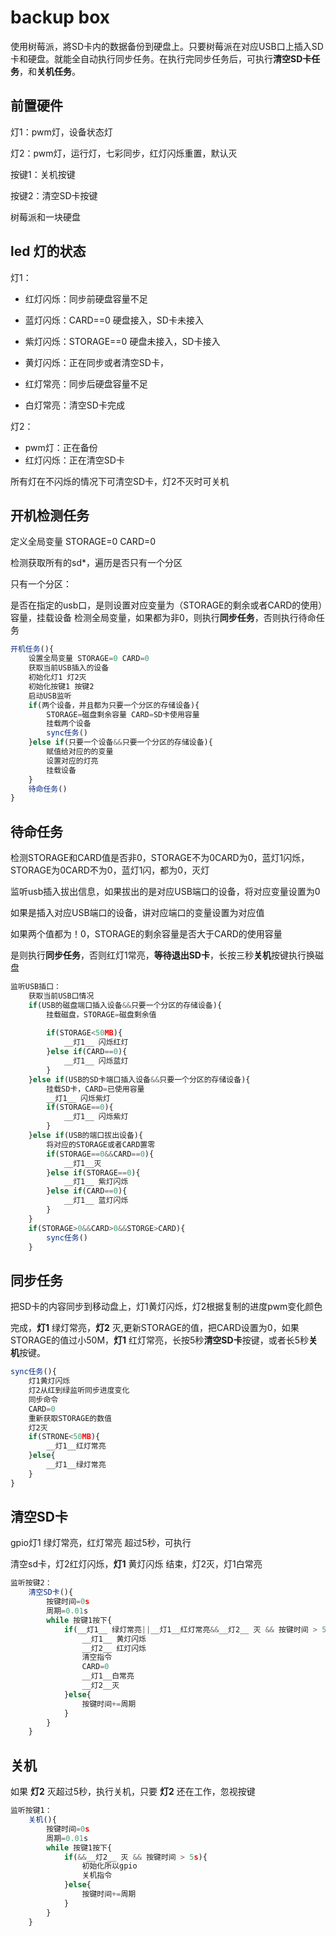 # backup box

使用树莓派，將SD卡内的数据备份到硬盘上。只要树莓派在对应USB口上插入SD卡和硬盘。就能全自动执行同步任务。在执行完同步任务后，可执行**清空SD卡任务**，和**关机任务**。

## 前置硬件

灯1：pwm灯，设备状态灯

灯2：pwm灯，运行灯，七彩同步，红灯闪烁重置，默认灭

按键1：关机按键

按键2：清空SD卡按键

树莓派和一块硬盘

## led 灯的状态

灯1：

- 红灯闪烁：同步前硬盘容量不足
- 蓝灯闪烁：CARD==0 硬盘接入，SD卡未接入
- 紫灯闪烁：STORAGE==0 硬盘未接入，SD卡接入
- 黄灯闪烁：正在同步或者清空SD卡，


- 红灯常亮：同步后硬盘容量不足
- 白灯常亮：清空SD卡完成

灯2：

- pwm灯：正在备份
- 红灯闪烁：正在清空SD卡

所有灯在不闪烁的情况下可清空SD卡，灯2不灭时可关机

## 开机检测任务

定义全局变量 STORAGE=0 CARD=0

检测获取所有的sd*，遍历是否只有一个分区

只有一个分区：

是否在指定的usb口，是则设置对应变量为（STORAGE的剩余或者CARD的使用）容量，挂载设备
检测全局变量，如果都为非0，则执行**同步任务**，否则执行待命任务

```js
开机任务(){
	设置全局变量 STORAGE=0 CARD=0
	获取当前USB插入的设备
	初始化灯1 灯2灭
	初始化按键1 按键2
	启动USB监听
	if(两个设备，并且都为只要一个分区的存储设备){
		STORAGE=磁盘剩余容量 CARD=SD卡使用容量
		挂载两个设备
		sync任务()
	}else if(只要一个设备&&只要一个分区的存储设备){
		赋值给对应的的变量
		设置对应的灯亮
		挂载设备
	}
	待命任务()
}
```

## 待命任务

检测STORAGE和CARD值是否非0，STORAGE不为0CARD为0，蓝灯1闪烁，STORAGE为0CARD不为0，蓝灯1闪，都为0，灭灯

监听usb插入拔出信息，如果拔出的是对应USB端口的设备，将对应变量设置为0

如果是插入对应USB端口的设备，讲对应端口的变量设置为对应值

如果两个值都为！0，STORAGE的剩余容量是否大于CARD的使用容量

是则执行**同步任务**，否则红灯1常亮，**等待退出SD卡**，长按三秒**关机**按键执行换磁盘

```js
监听USB插口：
	获取当前USB口情况
	if(USB的磁盘端口插入设备&&只要一个分区的存储设备){
		挂载磁盘，STORAGE=磁盘剩余值
		
		if(STORAGE<50MB){
			__灯1__ 闪烁红灯
		}else if(CARD==0){
			__灯1__ 闪烁蓝灯
		}
	}else if(USB的SD卡端口插入设备&&只要一个分区的存储设备){
		挂载SD卡，CARD=已使用容量
		__灯1__ 闪烁紫灯
		if(STORAGE==0){
			__灯1__ 闪烁紫灯
		}
	}else if(USB的端口拔出设备){
		将对应的STORAGE或者CARD置零
		if(STORAGE==0&&CARD==0){
			__灯1__灭
		}else if(STORAGE==0){
			__灯1__ 紫灯闪烁
		}else if(CARD==0){
			__灯1__ 蓝灯闪烁
		}
	}
	if(STORAGE>0&&CARD>0&&STORGE>CARD){
		sync任务()
	}
```

## 同步任务

把SD卡的内容同步到移动盘上，灯1黄灯闪烁，灯2根据复制的进度pwm变化颜色

完成，__灯1__ 绿灯常亮，__灯2__ 灭,更新STORAGE的值，把CARD设置为0，如果STORAGE的值过小50M，__灯1__ 红灯常亮，长按5秒**清空SD卡**按键，或者长5秒**关机**按键。

```js
sync任务(){
	灯1黄灯闪烁
	灯2从红到绿监听同步进度变化
	同步命令
	CARD=0
	重新获取STORAGE的数值
	灯2灭
	if(STRONE<50MB){
		__灯1__红灯常亮
	}else{
		__灯1__绿灯常亮
	}
}
```

## 清空SD卡

gpio灯1 绿灯常亮，红灯常亮 超过5秒，可执行

清空sd卡，灯2红灯闪烁，__灯1__ 黄灯闪烁
结束，灯2灭，灯1白常亮

```js
监听按键2：
    清空SD卡(){
		按键时间=0s
		周期=0.01s
		while 按键1按下{
			if(__灯1__ 绿灯常亮||__灯1__红灯常亮&&__灯2__ 灭 && 按键时间 > 5s){
				__灯1__ 黄灯闪烁
				__灯2__ 红灯闪烁
				清空指令
				CARD=0
				__灯1__白常亮
				__灯2__灭
			}else{
				按键时间+=周期
			}
		}
	}
```

## 关机

如果 __灯2__ 灭超过5秒，执行关机，只要 __灯2__ 还在工作，忽视按键

```js
监听按键1：
	关机(){
		按键时间=0s
		周期=0.01s
		while 按键1按下{
			if(&&__灯2__ 灭 && 按键时间 > 5s){
				初始化所以gpio
				关机指令
			}else{
				按键时间+=周期
			}
		}
	}
```
